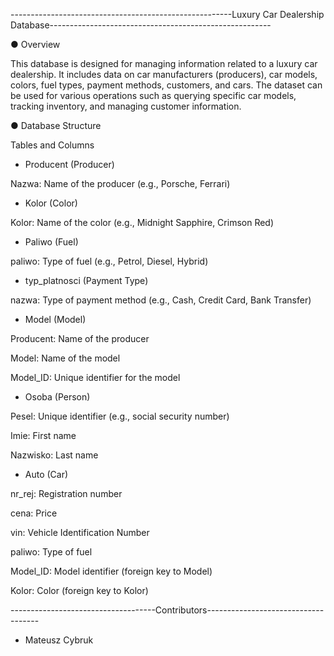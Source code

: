 
-------------------------------------------------------Luxury Car Dealership Database-------------------------------------------------------

● Overview

This database is designed for managing information related to a luxury car dealership. 
It includes data on car manufacturers (producers), car models, colors, fuel types, 
payment methods, customers, and cars. The dataset can be used for various operations 
such as querying specific car models, tracking inventory, and managing customer information.

● Database Structure

Tables and Columns

 - Producent (Producer)

Nazwa: Name of the producer (e.g., Porsche, Ferrari)

- Kolor (Color)
  
Kolor: Name of the color (e.g., Midnight Sapphire, Crimson Red)

- Paliwo (Fuel)
  
paliwo: Type of fuel (e.g., Petrol, Diesel, Hybrid)

- typ_platnosci (Payment Type)
  
nazwa: Type of payment method (e.g., Cash, Credit Card, Bank Transfer)

- Model (Model)
  
Producent: Name of the producer

Model: Name of the model

Model_ID: Unique identifier for the model


- Osoba (Person)
  
Pesel: Unique identifier (e.g., social security number)

Imie: First name

Nazwisko: Last name


- Auto (Car)
  
nr_rej: Registration number

cena: Price

vin: Vehicle Identification Number

paliwo: Type of fuel

Model_ID: Model identifier (foreign key to Model)

Kolor: Color (foreign key to Kolor)




------------------------------------Contributors------------------------------------
- Mateusz Cybruk
